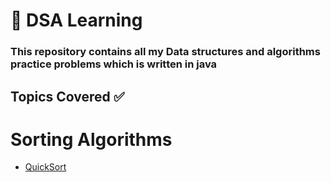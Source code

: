 # 🌱 DSA Learning

### This repository contains all my Data structures and algorithms practice problems which is written in java

## Topics Covered ✅
# Sorting Algorithms
- [QuickSort](https://github.com/anjupriya-v/dsa-in-java/blob/main/Sorting/QuickSort.java) 
